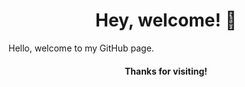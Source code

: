 <h1 align="center">Hey, welcome! 🌌</h1>


Hello, welcome to my GitHub page.

<h4 align="center">Thanks for visiting!</h4>
